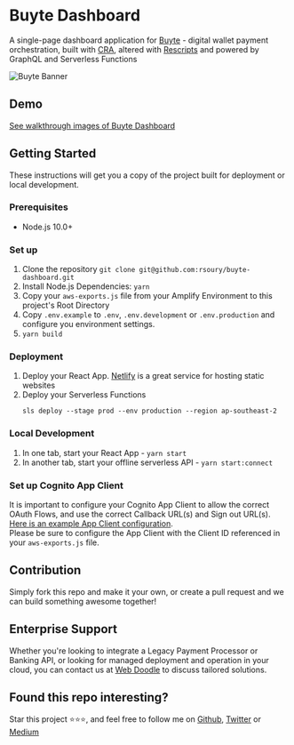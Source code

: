 # Buyte Dashboard

A single-page dashboard application for <a href="https://github.com/rsoury/buyte">Buyte</a> - digital wallet payment orchestration, built with <a href="https://github.com/facebook/create-react-app">CRA</a>, altered with <a href="https://github.com/harrysolovay/rescripts">Rescripts</a> and powered by GraphQL and Serverless Functions

![Buyte Banner](https://github.com/rsoury/buyte-dashboard/blob/master/docs/dashboard-walkthrough/1.%20Your%20Digital%20Wallet%20Checkouts%20in%20one%20place.png)

## Demo

[See walkthrough images of Buyte Dashboard](https://github.com/rsoury/buyte-dashboard/blob/master/docs/dashboard-walkthrough/)

## Getting Started

These instructions will get you a copy of the project built for deployment or local development.

### Prerequisites

- Node.js 10.0+

### Set up

1. Clone the repository `git clone git@github.com:rsoury/buyte-dashboard.git`
2. Install Node.js Dependencies: `yarn`
3. Copy your `aws-exports.js` file from your Amplify Environment to this project's Root Directory
4. Copy `.env.example` to `.env`, `.env.development` or `.env.production` and configure you environment settings.
5. `yarn build`

### Deployment

1. Deploy your React App.
   [Netlify](https://netlify.com/) is a great service for hosting static websites
2. Deploy your Serverless Functions
   ```
   sls deploy --stage prod --env production --region ap-southeast-2
   ```
   
### Local Development

1. In one tab, start your React App - `yarn start`
2. In another tab, start your offline serverless API - `yarn start:connect`

### Set up Cognito App Client

It is important to configure your Cognito App Client to allow the correct OAuth Flows, and use the correct Callback URL(s) and Sign out URL(s).  
[Here is an example App Client configuration](https://github.com/rsoury/buyte-dashboard/blob/master/docs/cognito-app-client.png).  
Please be sure to configure the App Client with the Client ID referenced in your `aws-exports.js` file.  

## Contribution

Simply fork this repo and make it your own, or create a pull request and we can build something awesome together!

## Enterprise Support

Whether you're looking to integrate a Legacy Payment Processor or Banking API, or looking for managed deployment and operation in your cloud, you can contact us at [Web Doodle](https://www.webdoodle.com.au/?ref=github-buyte) to discuss tailored solutions.

## Found this repo interesting?

Star this project ⭐️⭐️⭐️, and feel free to follow me on [Github](https://github.com/rsoury), [Twitter](https://twitter.com/@ryan_soury) or [Medium](https://rsoury.medium.com/)